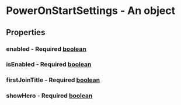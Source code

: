 

# PowerOnStartSettings - An object



## Properties



### enabled - Required [boolean](boolean)



### isEnabled - Required [boolean](boolean)



### firstJoinTitle - Required [boolean](boolean)



### showHero - Required [boolean](boolean)

